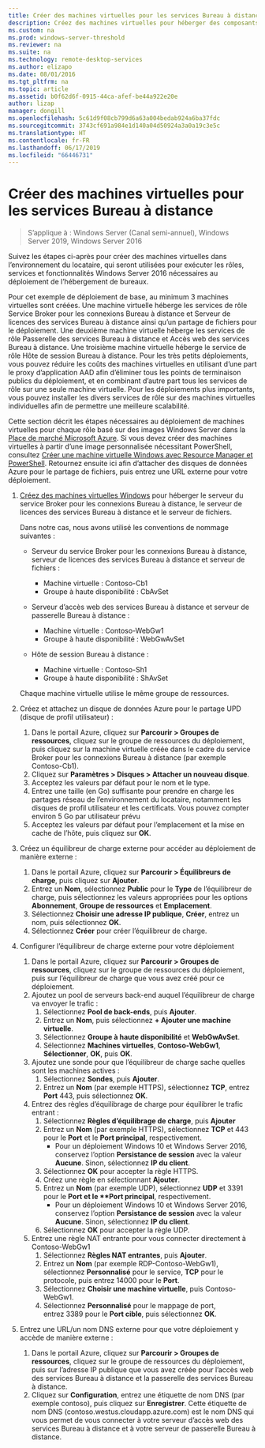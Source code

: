 ```yaml
---
title: Créer des machines virtuelles pour les services Bureau à distance
description: Créez des machines virtuelles pour héberger des composants de Bureau à distance dans le cloud.
ms.custom: na
ms.prod: windows-server-threshold
ms.reviewer: na
ms.suite: na
ms.technology: remote-desktop-services
ms.author: elizapo
ms.date: 08/01/2016
ms.tgt_pltfrm: na
ms.topic: article
ms.assetid: b0f62d6f-0915-44ca-afef-be44a922e20e
author: lizap
manager: dongill
ms.openlocfilehash: 5c61d9f08cb799d6a63a004bedab924a6ba37fdc
ms.sourcegitcommit: 3743cf691a984e1d140a04d50924a3a0a19c3e5c
ms.translationtype: HT
ms.contentlocale: fr-FR
ms.lasthandoff: 06/17/2019
ms.locfileid: "66446731"
---
```

# <a name="create-virtual-machines-for-remote-desktop"></a>Créer des machines virtuelles pour les services Bureau à distance

>S’applique à : Windows Server (Canal semi-annuel), Windows Server 2019, Windows Server 2016

Suivez les étapes ci-après pour créer des machines virtuelles dans l’environnement du locataire, qui seront utilisées pour exécuter les rôles, services et fonctionnalités Windows Server 2016 nécessaires au déploiement de l’hébergement de bureaux.   
  
Pour cet exemple de déploiement de base, au minimum 3 machines virtuelles sont créées. Une machine virtuelle héberge les services de rôle Service Broker pour les connexions Bureau à distance et Serveur de licences des services Bureau à distance ainsi qu’un partage de fichiers pour le déploiement. Une deuxième machine virtuelle héberge les services de rôle Passerelle des services Bureau à distance et Accès web des services Bureau à distance.  Une troisième machine virtuelle héberge le service de rôle Hôte de session Bureau à distance. Pour les très petits déploiements, vous pouvez réduire les coûts des machines virtuelles en utilisant d’une part le proxy d’application AAD afin d’éliminer tous les points de terminaison publics du déploiement, et en combinant d’autre part tous les services de rôle sur une seule machine virtuelle. Pour les déploiements plus importants, vous pouvez installer les divers services de rôle sur des machines virtuelles individuelles afin de permettre une meilleure scalabilité.  
  
Cette section décrit les étapes nécessaires au déploiement de machines virtuelles pour chaque rôle basé sur des images Windows Server dans la [Place de marché Microsoft Azure](https://azure.microsoft.com/marketplace/). Si vous devez créer des machines virtuelles à partir d’une image personnalisée nécessitant PowerShell, consultez [Créer une machine virtuelle Windows avec Resource Manager et PowerShell](https://azure.microsoft.com/documentation/articles/virtual-machines-windows-ps-create/). Retournez ensuite ici afin d’attacher des disques de données Azure pour le partage de fichiers, puis entrez une URL externe pour votre déploiement.  
  
1. [Créez des machines virtuelles Windows](https://azure.microsoft.com/documentation/articles/virtual-machines-windows-hero-tutorial/) pour héberger le serveur du service Broker pour les connexions Bureau à distance, le serveur de licences des services Bureau à distance et le serveur de fichiers.  
  
   Dans notre cas, nous avons utilisé les conventions de nommage suivantes :  
   - Serveur du service Broker pour les connexions Bureau à distance, serveur de licences des services Bureau à distance et serveur de fichiers :   
       - Machine virtuelle : Contoso-Cb1  
       - Groupe à haute disponibilité : CbAvSet    
   - Serveur d’accès web des services Bureau à distance et serveur de passerelle Bureau à distance :   
       - Machine virtuelle : Contoso-WebGw1  
       - Groupe à haute disponibilité : WebGwAvSet  
          
   - Hôte de session Bureau à distance :   
       - Machine virtuelle : Contoso-Sh1  
       - Groupe à haute disponibilité : ShAvSet  
          
   Chaque machine virtuelle utilise le même groupe de ressources.  
2. Créez et attachez un disque de données Azure pour le partage UPD (disque de profil utilisateur) :  
   1.  Dans le portail Azure, cliquez sur **Parcourir > Groupes de ressources**, cliquez sur le groupe de ressources du déploiement, puis cliquez sur la machine virtuelle créée dans le cadre du service Broker pour les connexions Bureau à distance (par exemple Contoso-Cb1).  
   2.  Cliquez sur **Paramètres > Disques > Attacher un nouveau disque**.  
   3.  Acceptez les valeurs par défaut pour le nom et le type.  
   4.  Entrez une taille (en Go) suffisante pour prendre en charge les partages réseau de l’environnement du locataire, notamment les disques de profil utilisateur et les certificats. Vous pouvez compter environ 5 Go par utilisateur prévu  
   5.  Acceptez les valeurs par défaut pour l’emplacement et la mise en cache de l’hôte, puis cliquez sur **OK**.  
3. Créez un équilibreur de charge externe pour accéder au déploiement de manière externe :
   1. Dans le portail Azure, cliquez sur **Parcourir > Équilibreurs de charge**, puis cliquez sur **Ajouter**.
   2. Entrez un **Nom**, sélectionnez **Public** pour le **Type** de l’équilibreur de charge, puis sélectionnez les valeurs appropriées pour les options **Abonnement**, **Groupe de ressources** et **Emplacement**.
   3. Sélectionnez **Choisir une adresse IP publique**, **Créer**, entrez un nom, puis sélectionnez **OK**.
   4. Sélectionnez **Créer** pour créer l’équilibreur de charge.
4. Configurer l’équilibreur de charge externe pour votre déploiement
   1. Dans le portail Azure, cliquez sur **Parcourir > Groupes de ressources**, cliquez sur le groupe de ressources du déploiement, puis sur l’équilibreur de charge que vous avez créé pour ce déploiement.
   2. Ajoutez un pool de serveurs back-end auquel l’équilibreur de charge va envoyer le trafic :
       1. Sélectionnez **Pool de back-ends**, puis **Ajouter**.
       2. Entrez un **Nom**, puis sélectionnez **\+ Ajouter une machine virtuelle**.
       3. Sélectionnez **Groupe à haute disponibilité** et **WebGwAvSet**.
       4. Sélectionnez **Machines virtuelles**, **Contoso-WebGw1**, **Sélectionner**, **OK**, puis **OK**.
   3. Ajoutez une sonde pour que l’équilibreur de charge sache quelles sont les machines actives :
       1. Sélectionnez **Sondes**, puis **Ajouter**.
       2. Entrez un **Nom** (par exemple HTTPS), sélectionnez **TCP**, entrez **Port** 443, puis sélectionnez **OK**.
   4. Entrez des règles d’équilibrage de charge pour équilibrer le trafic entrant :
      1. Sélectionnez **Règles d’équilibrage de charge**, puis **Ajouter**
      2. Entrez un **Nom** (par exemple HTTPS), sélectionnez **TCP** et 443 pour le **Port** et le **Port principal**, respectivement.
          - Pour un déploiement Windows 10 et Windows Server 2016, conservez l’option **Persistance de session** avec la valeur **Aucune**. Sinon, sélectionnez **IP du client**.
      3. Sélectionnez **OK** pour accepter la règle HTTPS.
      4. Créez une règle en sélectionnant **Ajouter**.
      5. Entrez un **Nom** (par exemple UDP), sélectionnez **UDP** et 3391 pour le <strong>Port et le **Port principal</strong>, respectivement.
          - Pour un déploiement Windows 10 et Windows Server 2016, conservez l’option **Persistance de session** avec la valeur **Aucune**. Sinon, sélectionnez **IP du client**.
      6. Sélectionnez **OK** pour accepter la règle UDP.
   5. Entrez une règle NAT entrante pour vous connecter directement à Contoso-WebGw1
       1. Sélectionnez **Règles NAT entrantes**, puis **Ajouter**.
       2. Entrez un **Nom** (par exemple RDP-Contoso-WebGw1), sélectionnez **Personnalisé** pour le service, **TCP** pour le protocole, puis entrez 14000 pour le **Port**.
       3. Sélectionnez **Choisir une machine virtuelle**, puis Contoso-WebGw1.
       4. Sélectionnez **Personnalisé** pour le mappage de port, entrez 3389 pour le **Port cible**, puis sélectionnez **OK**.
5. Entrez une URL/un nom DNS externe pour que votre déploiement y accède de manière externe :  
   1.  Dans le portail Azure, cliquez sur **Parcourir > Groupes de ressources**, cliquez sur le groupe de ressources du déploiement, puis sur l’adresse IP publique que vous avez créée pour l’accès web des services Bureau à distance et la passerelle des services Bureau à distance.  
   2.  Cliquez sur **Configuration**, entrez une étiquette de nom DNS (par exemple contoso), puis cliquez sur **Enregistrer**. Cette étiquette de nom DNS (contoso.westus.cloudapp.azure.com) est le nom DNS qui vous permet de vous connecter à votre serveur d’accès web des services Bureau à distance et à votre serveur de passerelle Bureau à distance.  

